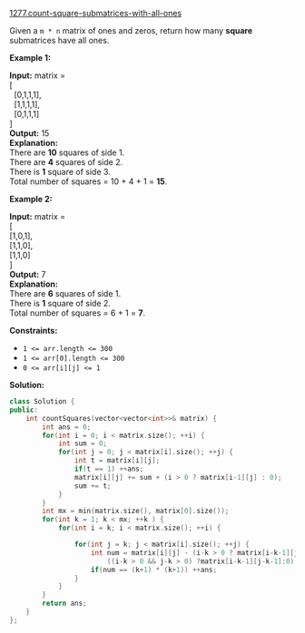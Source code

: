 [1277.count-square-submatrices-with-all-ones](https://leetcode.com/problems/count-square-submatrices-with-all-ones/)  

Given a `m * n` matrix of ones and zeros, return how many **square** submatrices have all ones.

**Example 1:**

  
**Input:** matrix =  
\[  
  \[0,1,1,1\],  
  \[1,1,1,1\],  
  \[0,1,1,1\]  
\]  
**Output:** 15  
**Explanation:**   
There are **10** squares of side 1.  
There are **4** squares of side 2.  
There is  **1** square of side 3.  
Total number of squares = 10 + 4 + 1 = **15**.  

**Example 2:**

  
**Input:** matrix =   
\[  
  \[1,0,1\],  
  \[1,1,0\],  
  \[1,1,0\]  
\]  
**Output:** 7  
**Explanation:**   
There are **6** squares of side 1.    
There is **1** square of side 2.   
Total number of squares = 6 + 1 = **7**.  

**Constraints:**

*   `1 <= arr.length <= 300`
*   `1 <= arr[0].length <= 300`
*   `0 <= arr[i][j] <= 1`  



**Solution:**  

```cpp
class Solution {
public:
    int countSquares(vector<vector<int>>& matrix) {
        int ans = 0;
        for(int i = 0; i < matrix.size(); ++i) {
            int sum = 0;
            for(int j = 0; j < matrix[i].size(); ++j) {
                int t = matrix[i][j];
                if(t == 1) ++ans;
                matrix[i][j] += sum + (i > 0 ? matrix[i-1][j] : 0);
                sum += t;
            }
        }
        int mx = min(matrix.size(), matrix[0].size());
        for(int k = 1; k < mx; ++k ) {
            for(int i = k; i < matrix.size(); ++i) {

                for(int j = k; j < matrix[i].size(); ++j) {
                    int num = matrix[i][j] - (i-k > 0 ? matrix[i-k-1][j]:0) - (j-k > 0 ? matrix[i][j-k-1]:0) + 
                        ((i-k > 0 && j-k > 0) ?matrix[i-k-1][j-k-1]:0);
                    if(num == (k+1) * (k+1)) ++ans;
                }
            }
        }
        return ans;
    }
};
```
      